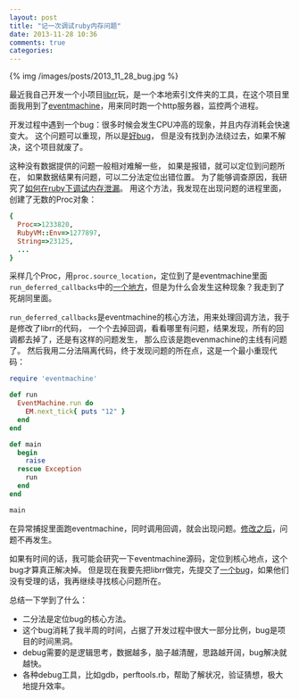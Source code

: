 ```yaml
---
layout: post
title: "记一次调试ruby内存问题"
date: 2013-11-28 10:36
comments: true
categories: 
---
```


{% img /images/posts/2013_11_28_bug.jpg %}

最近我自己开发一个小项目[librr](https://github.com/halida/librr/)玩，是一个本地索引文件夹的工具，在这个项目里面我用到了[eventmachine](https://github.com/eventmachine/eventmachine)，用来同时跑一个http服务器，监控两个进程。

开发过程中遇到一个bug：很多时候会发生CPU冲高的现象，并且内存消耗会快速变大。
这个问题可以重现，所以是[好bug](http://ruby-china.org/topics/14898)，
但是没有找到办法绕过去，如果不解决，这个项目就废了。

这种没有数据提供的问题一般相对难解一些，
如果是报错，就可以定位到问题所在，
如果数据结果有问题，可以二分法定位出错位置。
为了能够调查原因，我研究了[如何在ruby下调试内存泄漏](http://blog.linjunhalida.com/blog/ruby-memory-leak-debug/)。
用这个方法，我发现在出现问题的进程里面，创建了无数的Proc对象：

```ruby
{
  Proc=>1233820,
  RubyVM::Env=>1277897,
  String=>23125,
  ...
}
```

采样几个Proc，用`proc.source_location`，定位到了是eventmachine里面`run_deferred_callbacks`中的[一个地方](https://github.com/eventmachine/eventmachine/blob/cfb1f71a35b1a10e5821bca9841fee3080ec1685/lib/eventmachine.rb#L975)，但是为什么会发生这种现象？我走到了死胡同里面。

`run_deferred_callbacks`是eventmachine的核心方法，用来处理回调方法，我于是修改了librr的代码，
一个个去掉回调，看看哪里有问题，结果发现，所有的回调都去掉了，还是有这样的问题发生，
那么应该是跑evenmachine的主线有问题了。
然后我用二分法隔离代码，终于发现问题的所在点，这是一个最小重现代码：

```ruby
require 'eventmachine'

def run
  EventMachine.run do
    EM.next_tick{ puts "12" }
  end
end

def main
  begin
    raise
  rescue Exception
    run
  end
end

main
```

在异常捕捉里面跑eventmachine，同时调用回调，就会出现问题。[修改之后](https://github.com/halida/librr/commit/48241915804eff62b724c58e576784fc0cd04b47)，问题不再发生。

如果有时间的话，我可能会研究一下eventmachine源码，定位到核心地点，这个bug才算真正解决掉。
但是现在我要先把librr做完，先提交了[一个bug](https://github.com/eventmachine/eventmachine/issues/482)，如果他们没有受理的话，我再继续寻找核心问题所在。

总结一下学到了什么：

- 二分法是定位bug的核心方法。
- 这个bug消耗了我半周的时间，占据了开发过程中很大一部分比例，bug是项目的时间黑洞。
- debug需要的是逻辑思考，数据越多，脑子越清醒，思路越开阔，bug解决就越快。
- 各种debug工具，比如gdb，perftools.rb，帮助了解状况，验证猜想，极大地提升效率。

